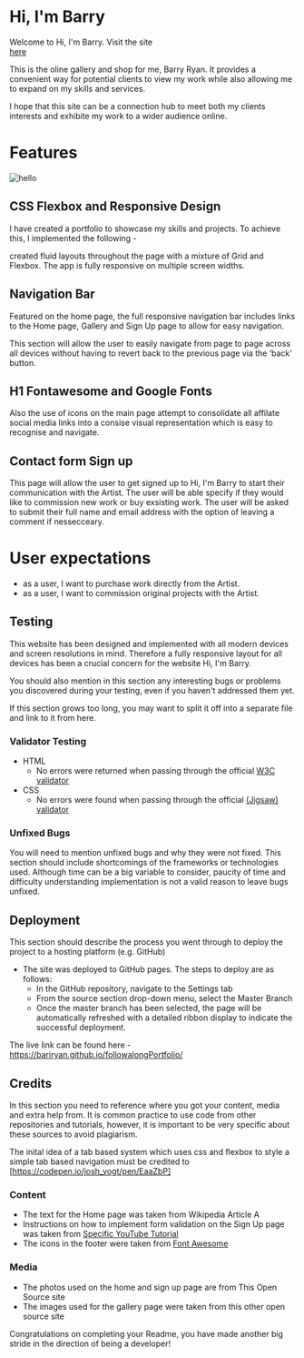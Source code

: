 # Hi, I'm Barry

Welcome to Hi, I'm Barry. Visit the site  
[here](https://bariryan.github.io/followalongPortfolio/) 

This is the oline gallery and shop for me, Barry Ryan. It provides a convenient way for potential clients to view my work while also allowing me to expand on my skills and services. 

I hope that this site can be a connection hub to meet both my clients interests and exhibite my work to a wider audience online.

# Features 

![hello](https://github.com/bariryan/followalongPortfolio/blob/master/assets/images/mastermockup.png)


## CSS Flexbox and Responsive Design

I have created a portfolio to showcase my skills and projects. To achieve this, I implemented the following -

 created fluid layouts throughout the page with a mixture of Grid and Flexbox. The app is fully responsive on multiple screen widths.

 
## Navigation Bar

  Featured on the home page, the full responsive navigation bar includes links to the Home page, Gallery and Sign Up page to allow for easy navigation.

  This section will allow the user to easily navigate from page to page across all devices without having to revert back to the previous page via the ‘back’ button. 

 ## H1 Fontawesome and Google Fonts

Also the use of icons on the main page attempt to consolidate all affilate social media links into a consise visual representation which is easy to recognise and navigate.

 ## Contact form Sign up 

 This page will allow the user to get signed up to Hi, I'm Barry to start their communication with the Artist. The user will be able specify if they would like to commission new work or buy exsisting work. The user will be asked to submit their full name and email address with the option of leaving a comment if nessecceary. 

 # User expectations
 * as a user, I want to purchase work directly from the Artist.
 * as a user, I want to commission original projects with the Artist.  

 ## Testing 

This website has been designed and implemented with all modern devices and screen resolutions in mind. Therefore a fully responsive layout for all devices has been a crucial concern for the website Hi, I'm Barry.


You should also mention in this section any interesting bugs or problems you discovered during your testing, even if you haven't addressed them yet.

If this section grows too long, you may want to split it off into a separate file and link to it from here.


### Validator Testing 

- HTML
  - No errors were returned when passing through the official [W3C validator](https://validator.w3.org/nu/?doc=https%3A%2F%2Fcode-institute-org.github.io%2Flove-running-2.0%2Findex.html)
- CSS
  - No errors were found when passing through the official [(Jigsaw) validator](https://jigsaw.w3.org/css-validator/validator?uri=https%3A%2F%2Fvalidator.w3.org%2Fnu%2F%3Fdoc%3Dhttps%253A%252F%252Fcode-institute-org.github.io%252Flove-running-2.0%252Findex.html&profile=css3svg&usermedium=all&warning=1&vextwarning=&lang=en#css)

### Unfixed Bugs

You will need to mention unfixed bugs and why they were not fixed. This section should include shortcomings of the frameworks or technologies used. Although time can be a big variable to consider, paucity of time and difficulty understanding implementation is not a valid reason to leave bugs unfixed. 

## Deployment

This section should describe the process you went through to deploy the project to a hosting platform (e.g. GitHub) 

- The site was deployed to GitHub pages. The steps to deploy are as follows: 
  - In the GitHub repository, navigate to the Settings tab 
  - From the source section drop-down menu, select the Master Branch
  - Once the master branch has been selected, the page will be automatically refreshed with a detailed ribbon display to indicate the successful deployment. 

The live link can be found here - https://bariryan.github.io/followalongPortfolio/

## Credits 

In this section you need to reference where you got your content, media and extra help from. It is common practice to use code from other repositories and tutorials, however, it is important to be very specific about these sources to avoid plagiarism. 

The inital idea of a tab based system which uses css and flexbox to style a simple tab based navigation must be credited to 
 [https://codepen.io/josh_vogt/pen/EaaZbP] 


### Content 

- The text for the Home page was taken from Wikipedia Article A
- Instructions on how to implement form validation on the Sign Up page was taken from [Specific YouTube Tutorial](https://www.youtube.com/)
- The icons in the footer were taken from [Font Awesome](https://fontawesome.com/)

### Media

- The photos used on the home and sign up page are from This Open Source site
- The images used for the gallery page were taken from this other open source site


Congratulations on completing your Readme, you have made another big stride in the direction of being a developer! 